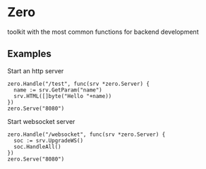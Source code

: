 # Zero
toolkit with the most common functions for backend development

## Examples
Start an http server
```
zero.Handle("/test", func(srv *zero.Server) {
  name := srv.GetParam("name")
  srv.HTML([]byte("Hello "+name))
})
zero.Serve("8080")
```

Start websocket server
```
zero.Handle("/websocket", func(srv *zero.Server) {
  soc := srv.UpgradeWS()
  soc.HandleAll()
})
zero.Serve("8080")
```
